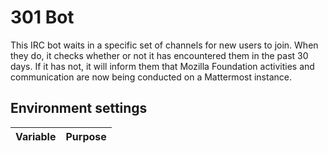 # 301 Bot

This IRC bot waits in a specific set of channels for new users to join. When they do, it checks whether or not it has encountered them in the past 30 days. If it has not, it will inform them that Mozilla Foundation activities and communication are now being conducted on a Mattermost instance.

## Environment settings

 Variable | Purpose
 ---------|--------
 